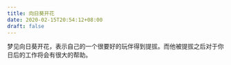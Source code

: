 ```yaml
---
title: 向日葵开花
date: 2020-02-15T20:54:12+08:00
draft: false
---
```


梦见向日葵开花，表示自己的一个很要好的玩伴得到提拔。而他被提拔之后对于你日后的工作将会有很大的帮助。